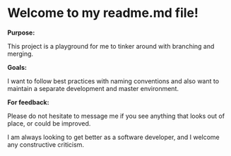 **Welcome to my readme.md file!**
=================================

**Purpose:**

This project is a playground for me to tinker around with branching and merging.

**Goals:**

I want to follow best practices with naming conventions and also want to maintain
a separate development and master environment.

**For feedback:**

Please do not hesitate to message me if you see anything that looks out of place, or could be improved.

I am always looking to get better as a software developer, and I welcome any constructive criticism.
